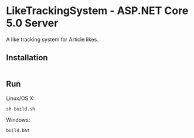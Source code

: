 # LikeTrackingSystem - ASP.NET Core 5.0 Server

A like tracking system for Article likes.

## Installation 

```bash

```


## Run

Linux/OS X:

```
sh build.sh
```

Windows:

```
build.bat
```

